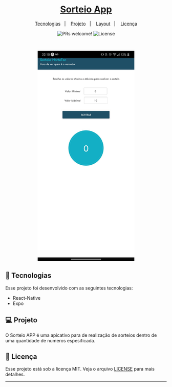 <h1 align="center">
  <a href="#" alt="ChatBot"> Sorteio App </a>
</h1>

<p align="center">
  <a href="#-tecnologias">Tecnologias</a>&nbsp;&nbsp;&nbsp;|&nbsp;&nbsp;&nbsp;
  <a href="#-projeto">Projeto</a>&nbsp;&nbsp;&nbsp;|&nbsp;&nbsp;&nbsp;
  <a href="#-layout">Layout</a>&nbsp;&nbsp;&nbsp;|&nbsp;&nbsp;&nbsp;
  <a href="#memo-licença">Licença</a>
</p>

<p align="center">
 <img src="https://img.shields.io/static/v1?label=PRs&message=welcome&color=49AA26&labelColor=000000" alt="PRs welcome!" />

  <img alt="License" src="https://img.shields.io/static/v1?label=license&message=MIT&color=49AA26&labelColor=000000">
</p>

<br>

<p align="center">
  <img alt="Sorteio APP" src=".github/sorteioapp.jpeg" width="60%">
</p>

## 🚀 Tecnologias

Esse projeto foi desenvolvido com as seguintes tecnologias:

- React-Native
- Expo

## 💻 Projeto

O Sorteio APP é uma apicativo para de realização de sorteios dentro de uma quantidade de 
numeros espesificada.


## :memo: Licença

Esse projeto está sob a licença MIT. Veja o arquivo [LICENSE](LICENSE.md) para mais detalhes.

---

